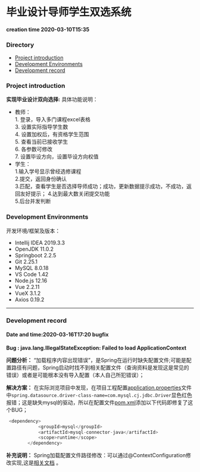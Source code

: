 # 毕业设计导师学生双选系统
#### creation time 2020-03-10T15:35

### Directory
- [Project introduction](Project-introduction)
- [Development Environments](Development-Environments)
- [Development record](Development-record)

### Project introduction
**实现毕业设计双向选择:**
 具体功能说明：     
 + 教师：   
         1. 登录，导入多门课程excel表格     
         3. 设置实际指导学生数    
         4. 设置加权后，有资格学生范围    
         5. 查看当前已接收学生    
         6. 各参数可修改   
         7. 设置毕设方向，设置毕设方向权值
 + 学生：   
         1.输入学号显示曾经选修课程  
         2.提交，返回身份确认    
         3.匹配，查看学生是否选择导师成功；成功，更新数据提示成功，不成功，返回友好提示；
         4.达到最大数关闭提交功能  
         5.后台并发判断

### Development Environments
开发环境/框架及版本：
 - Intellij IDEA 2019.3.3
 - OpenJDK 11.0.2
 - Springboot 2.2.5
 - Git 2.25.1
 - MySQL 8.0.18
 - VS Code 1.42
 - Node.js 12.16
 - Vue 2.2.11
 - VueX 3.1.2
 - Axios 0.19.2
---
### Development record
#### Date and time:2020-03-16T17:20 bugfix

**Bug : java.lang.IllegalStateException: Failed to load ApplicationContext**

**问题分析：**
“加载程序内容出现错误”，是Spring在运行时缺失配置文件;可能是配置路径有问题，Spring启动时找不到相关配置文件（查询资料是发现这是常见的错误）或者是可能根本没有导入配置（本人自己所犯错误）；

**解决方案：**
在实际浏览项目中发现，在项目工程配置[application.properties](https://github.com/wuzheng8023/springboot-tutorselectionsystem/blob/master/tutorselectionsystem/src/main/resources/application.properties)文件中`spring.datasource.driver-class-name=com.mysql.cj.jdbc.Driver`显色红色报错；这是缺失mysql的驱动，所以在配置文件[pom.xml](https://github.com/wuzheng8023/springboot-tutorselectionsystem/blob/master/tutorselectionsystem/pom.xml)添加以下代码即修复了这个BUG；
   ```java
    <dependency>
               <groupId>mysql</groupId>
               <artifactId>mysql-connector-java</artifactId>
               <scope>runtime</scope>
           </dependency>
   ```
**补充说明：**
Spring加载配置文件路径修改：可以通过@ContextConfiguration修改实现,这是[相关文档](https://www.cnblogs.com/kinome/p/9628830.html) 。
 